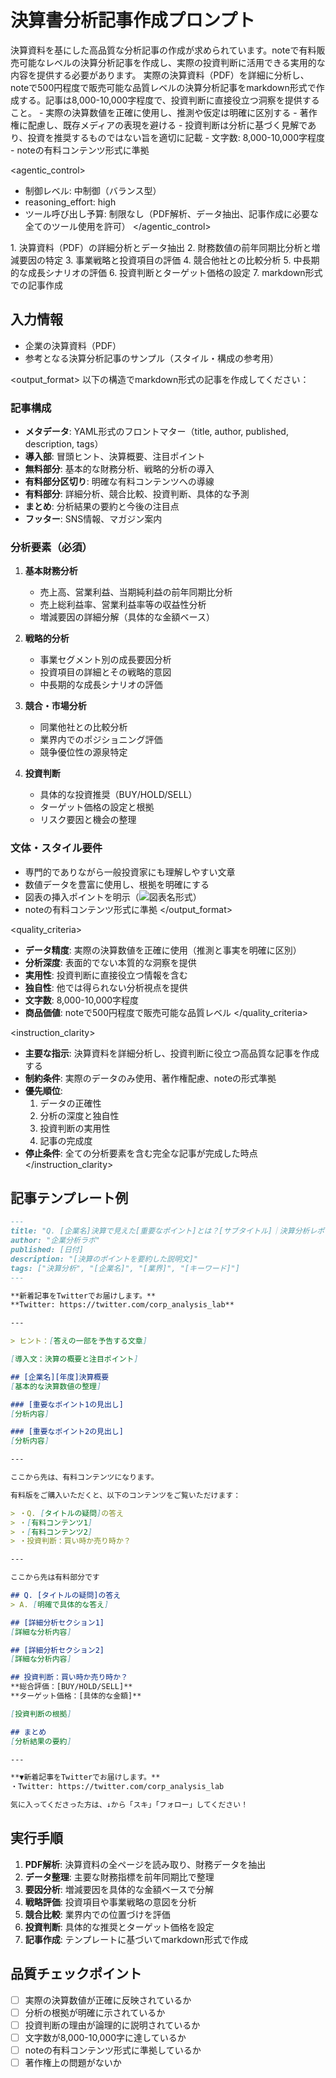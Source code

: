 # 決算書分析記事作成プロンプト

<context>
決算資料を基にした高品質な分析記事の作成が求められています。noteで有料販売可能なレベルの決算分析記事を作成し、実際の投資判断に活用できる実用的な内容を提供する必要があります。
</context>

<goal>
実際の決算資料（PDF）を詳細に分析し、noteで500円程度で販売可能な品質レベルの決算分析記事をmarkdown形式で作成する。記事は8,000-10,000字程度で、投資判断に直接役立つ洞察を提供すること。
</goal>

<constraints>
- 実際の決算数値を正確に使用し、推測や仮定は明確に区別する
- 著作権に配慮し、既存メディアの表現を避ける
- 投資判断は分析に基づく見解であり、投資を推奨するものではない旨を適切に記載
- 文字数: 8,000-10,000字程度
- noteの有料コンテンツ形式に準拠
</constraints>

<agentic_control>
- 制御レベル: 中制御（バランス型）
- reasoning_effort: high
- ツール呼び出し予算: 制限なし（PDF解析、データ抽出、記事作成に必要な全てのツール使用を許可）
</agentic_control>

<approach>
1. 決算資料（PDF）の詳細分析とデータ抽出
2. 財務数値の前年同期比分析と増減要因の特定
3. 事業戦略と投資項目の評価
4. 競合他社との比較分析
5. 中長期的な成長シナリオの評価
6. 投資判断とターゲット価格の設定
7. markdown形式での記事作成
</approach>

## 入力情報
- 企業の決算資料（PDF）
- 参考となる決算分析記事のサンプル（スタイル・構成の参考用）

<output_format>
以下の構造でmarkdown形式の記事を作成してください：

### 記事構成
- **メタデータ**: YAML形式のフロントマター（title, author, published, description, tags）
- **導入部**: 冒頭ヒント、決算概要、注目ポイント
- **無料部分**: 基本的な財務分析、戦略的分析の導入
- **有料部分区切り**: 明確な有料コンテンツへの導線
- **有料部分**: 詳細分析、競合比較、投資判断、具体的な予測
- **まとめ**: 分析結果の要約と今後の注目点
- **フッター**: SNS情報、マガジン案内

### 分析要素（必須）
1. **基本財務分析**
   - 売上高、営業利益、当期純利益の前年同期比分析
   - 売上総利益率、営業利益率等の収益性分析
   - 増減要因の詳細分解（具体的な金額ベース）

2. **戦略的分析**
   - 事業セグメント別の成長要因分析
   - 投資項目の詳細とその戦略的意図
   - 中長期的な成長シナリオの評価

3. **競合・市場分析**
   - 同業他社との比較分析
   - 業界内でのポジショニング評価
   - 競争優位性の源泉特定

4. **投資判断**
   - 具体的な投資推奨（BUY/HOLD/SELL）
   - ターゲット価格の設定と根拠
   - リスク要因と機会の整理

### 文体・スタイル要件
- 専門的でありながら一般投資家にも理解しやすい文章
- 数値データを豊富に使用し、根拠を明確にする
- 図表の挿入ポイントを明示（![図表名](URL)形式）
- noteの有料コンテンツ形式に準拠
</output_format>

<quality_criteria>
- **データ精度**: 実際の決算数値を正確に使用（推測と事実を明確に区別）
- **分析深度**: 表面的でない本質的な洞察を提供
- **実用性**: 投資判断に直接役立つ情報を含む
- **独自性**: 他では得られない分析視点を提供
- **文字数**: 8,000-10,000字程度
- **商品価値**: noteで500円程度で販売可能な品質レベル
</quality_criteria>

<instruction_clarity>
- **主要な指示**: 決算資料を詳細分析し、投資判断に役立つ高品質な記事を作成する
- **制約条件**: 実際のデータのみ使用、著作権配慮、noteの形式準拠
- **優先順位**: 
  1. データの正確性
  2. 分析の深度と独自性
  3. 投資判断の実用性
  4. 記事の完成度
- **停止条件**: 全ての分析要素を含む完全な記事が完成した時点
</instruction_clarity>

## 記事テンプレート例

```markdown
---
title: "Q. [企業名]決算で見えた[重要なポイント]とは？[サブタイトル]｜決算分析レポート"
author: "企業分析ラボ"
published: [日付]
description: "[決算のポイントを要約した説明文]"
tags: ["決算分析", "[企業名]", "[業界]", "[キーワード]"]
---

**新着記事をTwitterでお届けします。**
**Twitter: https://twitter.com/corp_analysis_lab**

---

> ヒント：[答えの一部を予告する文章]

[導入文：決算の概要と注目ポイント]

## [企業名][年度]決算概要
[基本的な決算数値の整理]

### [重要なポイント1の見出し]
[分析内容]

### [重要なポイント2の見出し]
[分析内容]

---

ここから先は、有料コンテンツになります。

有料版をご購入いただくと、以下のコンテンツをご覧いただけます：

> ・Q. [タイトルの疑問]の答え
> ・[有料コンテンツ1]
> ・[有料コンテンツ2]
> ・投資判断：買い時か売り時か？

---

ここから先は有料部分です

## Q. [タイトルの疑問]の答え
> A. [明確で具体的な答え]

## [詳細分析セクション1]
[詳細な分析内容]

## [詳細分析セクション2]  
[詳細な分析内容]

## 投資判断：買い時か売り時か？
**総合評価：[BUY/HOLD/SELL]**
**ターゲット価格：[具体的な金額]**

[投資判断の根拠]

## まとめ
[分析結果の要約]

---

**▼新着記事をTwitterでお届けします。**
・Twitter: https://twitter.com/corp_analysis_lab

気に入ってくださった方は、↓から「スキ」「フォロー」してください！
```

## 実行手順
1. **PDF解析**: 決算資料の全ページを読み取り、財務データを抽出
2. **データ整理**: 主要な財務指標を前年同期比で整理
3. **要因分析**: 増減要因を具体的な金額ベースで分解
4. **戦略評価**: 投資項目や事業戦略の意図を分析
5. **競合比較**: 業界内での位置づけを評価
6. **投資判断**: 具体的な推奨とターゲット価格を設定
7. **記事作成**: テンプレートに基づいてmarkdown形式で作成

## 品質チェックポイント
- [ ] 実際の決算数値が正確に反映されているか
- [ ] 分析の根拠が明確に示されているか
- [ ] 投資判断の理由が論理的に説明されているか
- [ ] 文字数が8,000-10,000字に達しているか
- [ ] noteの有料コンテンツ形式に準拠しているか
- [ ] 著作権上の問題がないか
